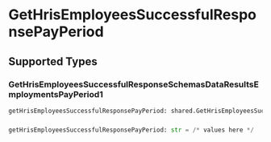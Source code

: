 # GetHrisEmployeesSuccessfulResponsePayPeriod


## Supported Types

### GetHrisEmployeesSuccessfulResponseSchemasDataResultsEmploymentsPayPeriod1

```python
getHrisEmployeesSuccessfulResponsePayPeriod: shared.GetHrisEmployeesSuccessfulResponseSchemasDataResultsEmploymentsPayPeriod1 = /* values here */
```

### 

```python
getHrisEmployeesSuccessfulResponsePayPeriod: str = /* values here */
```

